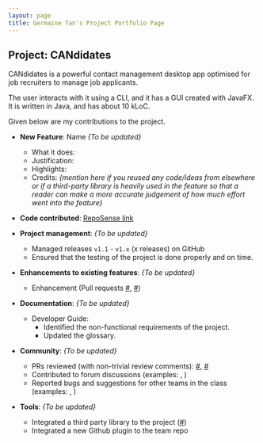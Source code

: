 ```yaml
---
layout: page
title: Germaine Tan's Project Portfolio Page
---
```


## Project: CANdidates

CANdidates is a powerful contact management desktop app optimised for job recruiters to manage job applicants.

The user interacts with it using a CLI, and it has a GUI created with JavaFX. It is written in Java, and has about 10 kLoC.

Given below are my contributions to the project.

* **New Feature**: Name _{To be updated}_
  * What it does: 
  * Justification: 
  * Highlights: 
  * Credits: *{mention here if you reused any code/ideas from elsewhere or if a third-party library is heavily used in the feature so that a reader can make a more accurate judgement of how much effort went into the feature}*

* **Code contributed**: [RepoSense link](https://nus-cs2103-ay2021s1.github.io/tp-dashboard/#search=g-erm&sort=groupTitle&sortWithin=title&since=2020-08-14&timeframe=commit&mergegroup=&groupSelect=groupByAuthors&breakdown=false&tabOpen=false)

* **Project management**: _{To be updated}_
  * Managed releases `v1.1` - `v1.x` (x releases) on GitHub
  * Ensured that the testing of the project is done properly and on time.

* **Enhancements to existing features**: _{To be updated}_
  * Enhancement (Pull requests [\#](), [\#]())

* **Documentation**: _{To be updated}_
  * Developer Guide:
    * Identified the non-functional requirements of the project.
    * Updated the glossary.

* **Community**: _{To be updated}_
  * PRs reviewed (with non-trivial review comments): [\#](), [\#]()
  * Contributed to forum discussions (examples: [](), []())
  * Reported bugs and suggestions for other teams in the class (examples: [](), []())

* **Tools**: _{To be updated}_
  * Integrated a third party library to the project ([\#]())
  * Integrated a new Github plugin to the team repo
